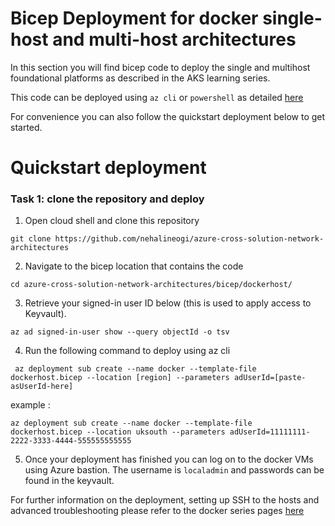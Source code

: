 # Bicep Deployment for docker single-host and multi-host architectures

In this section you will find bicep code to deploy the single and multihost foundational platforms as described in the AKS learning series.

This code can be deployed using `az cli` or `powershell` as detailed [here](https://docs.microsoft.com/en-us/azure/azure-resource-manager/bicep/deploy-cli)  

For convenience you can also follow the quickstart deployment below to get started. 

# Quickstart deployment

### Task 1: clone the repository and deploy

1. Open cloud shell and clone this repository 

``` 
git clone https://github.com/nehalineogi/azure-cross-solution-network-architectures 
```

2. Navigate to the bicep location that contains the code

```
cd azure-cross-solution-network-architectures/bicep/dockerhost/
```

3. Retrieve your signed-in user ID below (this is used to apply access to Keyvault).

```
az ad signed-in-user show --query objectId -o tsv
```

4.  Run the following command to deploy using az cli

```
 az deployment sub create --name docker --template-file dockerhost.bicep --location [region] --parameters adUserId=[paste-asUserId-here] 
 ```

 example : 

 ```
 az deployment sub create --name docker --template-file dockerhost.bicep --location uksouth --parameters adUserId=11111111-2222-3333-4444-555555555555
 ```

5. Once your deployment has finished you can log on to the docker VMs using Azure bastion. The username is `localadmin` and passwords can be found in the keyvault.


For further information on the deployment, setting up SSH to the hosts and advanced troubleshooting please refer to the docker series pages [here](../../aks/README-docker-singlehost.md)